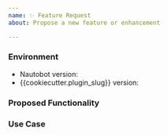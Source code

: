```yaml
---
name: ✨ Feature Request
about: Propose a new feature or enhancement

---
```


### Environment
* Nautobot version:  <!-- Example: {{cookiecutter.min_nautobot_version}} -->
* {{cookiecutter.plugin_slug}} version:  <!-- Example: 1.0.0 -->

<!--
    Describe in detail the new functionality you are proposing.
-->
### Proposed Functionality

<!--
    Convey an example use case for your proposed feature. Write from the
    perspective of a user who would benefit from the proposed
    functionality and describe how.
--->
### Use Case

